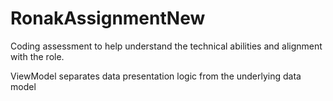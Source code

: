 # RonakAssignmentNew

Coding assessment to help understand the technical abilities and alignment with the role.

ViewModel separates data presentation logic from the underlying data model
